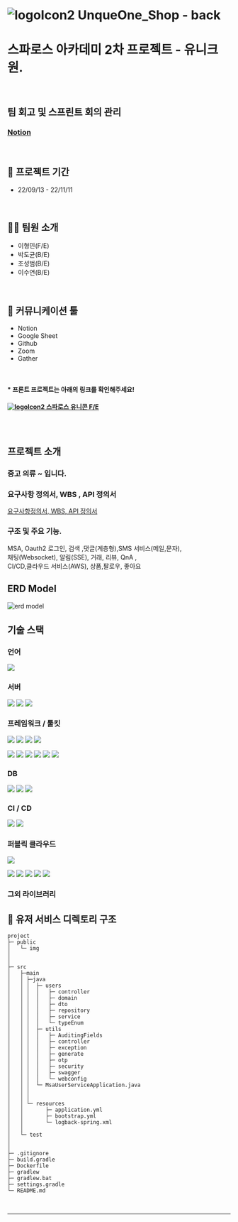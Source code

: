 # ![logoIcon2](https://user-images.githubusercontent.com/49605999/200447509-d7f1e198-1525-4dd0-9f2e-ccd00e75a37e.svg) UnqueOne_Shop - back
# 스파로스 아카데미 2차 프로젝트 - 유니크원.

<br>

## 팀 회고 및 스프린트 회의 관리
### <u>[Notion](https://uniquone.notion.site/UniquOne-2f81712b2df0488cb1a0b458b7e3312a)</u>

<br>

## 📅 프로젝트 기간
- 22/09/13 - 22/11/11

<br>


## 🧑‍💻 팀원 소개

- 이형민(F/E) 
- 박도균(B/E) 
- 조성범(B/E)
- 이수연(B/E)

<br>

## 💭 커뮤니케이션 툴
- Notion
- Google Sheet
- Github
- Zoom
- Gather

<br>

#### * 프론트 프로젝트는 아래의 링크를 확인해주세요!
#### <u>[![logoIcon2](https://user-images.githubusercontent.com/49605999/200447509-d7f1e198-1525-4dd0-9f2e-ccd00e75a37e.svg) 스파로스 유니콘 F/E](https://github.com/curomame/UniquOne_FrontEnd)</u>

<br/>

#

## 프로젝트 소개
### 중고 의류 ~ 입니다.

### 요구사항 정의서, WBS , API 정의서
[요구사항정의서, WBS, API 정의서](https://docs.google.com/spreadsheets/d/192Y9wq_OwiqjKVOcOlI8nNdEh6mbQreG9CJ-gdXUJho/edit?usp=sharing)

### 구조 및 주요 기능.
MSA, Oauth2 로그인, 검색 ,댓글(계층형),SMS 서비스(메일,문자), <br>
채팅(Websocket), 알림(SSE), 거래, 리뷰, QnA , <br>
CI/CD,클라우드 서비스(AWS), 상품,팔로우, 좋아요 <br>

## ERD Model
![erd model](https://user-images.githubusercontent.com/49605999/200946980-c56e9432-2c68-4698-909e-792027409196.png)

## 기술 스택

### 언어
<img src="https://img.shields.io/badge/JAVA-007396?style=flate&logo=java&logoColor=white">

### 서버
<img src="https://img.shields.io/badge/Apache Tomcat-F8DC75?style=flat&logo=Apache Tomcat&logoColor=white"> <img src="https://img.shields.io/badge/Netty-000000?style=flat&logo=Netty&logoColor=white"> <img src="https://img.shields.io/badge/NGINX-009639?style=flat&logo=NGINX&logoColor=white">

### 프레임워크 / 툴킷
<img src="https://img.shields.io/badge/Spring-6DB33F?style=flat&logo=Spring&logoColor=white"> <img src="https://img.shields.io/badge/Spring Security-6DB33F?style=flat&logo=Spring Security&logoColor=white"> <img src="https://img.shields.io/badge/Spring Cloud-6DB33F?style=flat&logo=Spring Cloud&logoColor=white"> <img src="https://img.shields.io/badge/Hibernate(JPA)-59666C?style=flat&logo=Hibernate&logoColor=white">

<img src="https://img.shields.io/badge/IntelliJ IDEA-F05138?style=flat&logo=IntelliJ IDEA&logoColor=white"/> <img src="https://img.shields.io/badge/Github-181717?style=flat&logo=github&logoColor=white"> <img src="https://img.shields.io/badge/PostMan-green?style=flat&logo=Postman&logoColor=white"/> <img src="https://img.shields.io/badge/MySQL Workbench-blue"/> <img src="https://img.shields.io/badge/Terminus-4D4D4D?style=flat&logo=Terminus&logoColor=white"> <img src="https://img.shields.io/badge/Medis-FD5F07?style=flat&logo=Medis&logoColor=white">

### DB
<img src="https://img.shields.io/badge/mysql-4479A1?style=flat&logo=mysql&logoColor=white"/> <img src="https://img.shields.io/badge/Redis-DC382D?style=flat&logo=Redis&logoColor=white"/> <img src="https://img.shields.io/badge/MongoDB-47A248?style=flat&logo=MongoDB&logoColor=white">

### CI / CD
<img src="https://img.shields.io/badge/Docker-2496ED?style=flat&logo=Docker&logoColor=white"/> <img src="https://img.shields.io/badge/Jenkins-D24939?style=flat&logo=&logoColor=white"/>

### 퍼블릭 클라우드
<img src="https://img.shields.io/badge/Amazon AWS-232F3E?style=flat&logo=Amazon AWS&logoColor=white"/>

<img src="https://img.shields.io/badge/Amazon AWS Ec2-232F3E?style=flat&logo=Amazon AWS&logoColor=white"/> <img src="https://img.shields.io/badge/Amazon AWS RDS-232F3E?style=flat&logo=Amazon AWS&logoColor=white"/> <img src="https://img.shields.io/badge/Amazon AWS S3-232F3E?style=flat&logo=Amazon AWS&logoColor=white"/> <img src="https://img.shields.io/badge/Amazon AWS ElasticCache-232F3E?style=flat&logo=Amazon AWS&logoColor=white"/> <img src="https://img.shields.io/badge/Amazon AWS IAM-232F3E?style=flat&logo=Amazon AWS&logoColor=white"/>

### 그외 라이브러리

## 📔 유저 서비스 디렉토리 구조
```
project
├─ public
│   └─ img   
│   
│   
├─ src
│   ├─main
│   │ ├─java
│   │ │  ├─ users
│   │ │  │   ├─ controller
│   │ │  │   ├─ domain
│   │ │  │   ├─ dto
│   │ │  │   ├─ repository
│   │ │  │   ├─ service
│   │ │  │   └─ typeEnum
│   │ │  ├─ utils
│   │ │  │   ├─ AuditingFields
│   │ │  │   ├─ controller
│   │ │  │   ├─ exception
│   │ │  │   ├─ generate
│   │ │  │   ├─ otp
│   │ │  │   ├─ security
│   │ │  │   ├─ swagger
│   │ │  │   └─ webconfig
│   │ │  └─ MsaUserServiceApplication.java
│   │ │
│   │ │     
│   │ └─ resources
│   │       ├─ application.yml
│   │       ├─ bootstrap.yml
│   │       └─ logback-spring.xml
│   │
│   └─ test
│   
│   
├─ .gitignore
├─ build.gradle
├─ Dockerfile
├─ gradlew
├─ gradlew.bat
├─ settings.gradle
└─ README.md
``` 
<br>
<hr>
<br>
